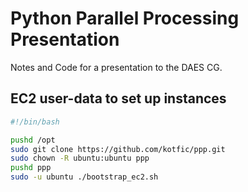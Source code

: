 # Python Parallel Processing Presentation

Notes and Code for a presentation to the DAES CG.

## EC2 user-data to set up instances
```sh
#!/bin/bash

pushd /opt
sudo git clone https://github.com/kotfic/ppp.git
sudo chown -R ubuntu:ubuntu ppp
pushd ppp
sudo -u ubuntu ./bootstrap_ec2.sh
```

